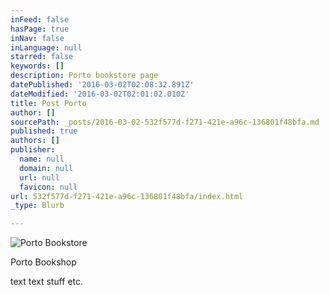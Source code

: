 ```yaml
---
inFeed: false
hasPage: true
inNav: false
inLanguage: null
starred: false
keywords: []
description: Porto bookstore page
datePublished: '2016-03-02T02:08:32.891Z'
dateModified: '2016-03-02T02:01:02.010Z'
title: Post Porto
author: []
sourcePath: _posts/2016-03-02-532f577d-f271-421e-a96c-136801f48bfa.md
published: true
authors: []
publisher:
  name: null
  domain: null
  url: null
  favicon: null
url: 532f577d-f271-421e-a96c-136801f48bfa/index.html
_type: Blurb

---
```

![Porto Bookstore](https://the-grid-user-content.s3-us-west-2.amazonaws.com/be2768f6-f568-4dc5-a1c6-79e7f1e6c433.jpg)

Porto Bookshop

text text stuff etc.